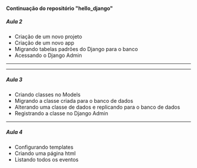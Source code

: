 #### Continuação do repositório "hello_django"

##### Aula 2

- Criação de um novo projeto
- Criação de um novo app
- Migrando tabelas padrões do Django para o banco
- Acessando o Django Admin
_____________________________________________________________________________
-----------------------------------------------------------------------------
##### Aula 3

- Criando classes no Models
- Migrando a classe criada para o banco de dados
- Alterando uma classe de dados e replicando para o banco de dados
- Registrando a classe no Django Admin
-----------------------------------------------------------------------------
##### Aula 4

- Configurando templates
- Criando uma página html
- Listando todos os eventos
